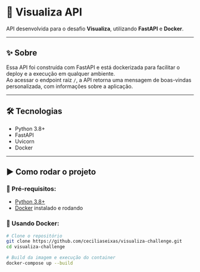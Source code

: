 # 🚀 Visualiza API

API desenvolvida para o desafio **Visualiza**, utilizando **FastAPI** e **Docker**.

---

## ✨ Sobre

Essa API foi construída com FastAPI e está dockerizada para facilitar o deploy e a execução em qualquer ambiente.  
Ao acessar o endpoint raiz `/`, a API retorna uma mensagem de boas-vindas personalizada, com informações sobre a aplicação.

---

## 🛠 Tecnologias

- Python 3.8+
- FastAPI
- Uvicorn
- Docker

---

## ▶ Como rodar o projeto

### 🔧 Pré-requisitos:
- [Python 3.8+](https://www.python.org/downloads/)
- [Docker](https://www.docker.com/) instalado e rodando

### 🐳 Usando Docker:

```bash
# Clone o repositório
git clone https://github.com/ceciliaseixas/visualiza-challenge.git
cd visualiza-challenge

# Build da imagem e execução do container
docker-compose up --build
